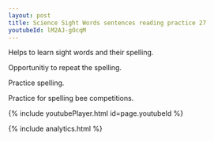```yaml
---
layout: post
title: Science Sight Words sentences reading practice 27
youtubeId: lM2AJ-gOcqM
---
```

 
 
Helps to learn sight words and their spelling.

Opportunitiy to repeat the spelling. 

Practice spelling. 
 
Practice for spelling bee competitions. 
 
{% include youtubePlayer.html id=page.youtubeId %}
 
 
{% include analytics.html %}
